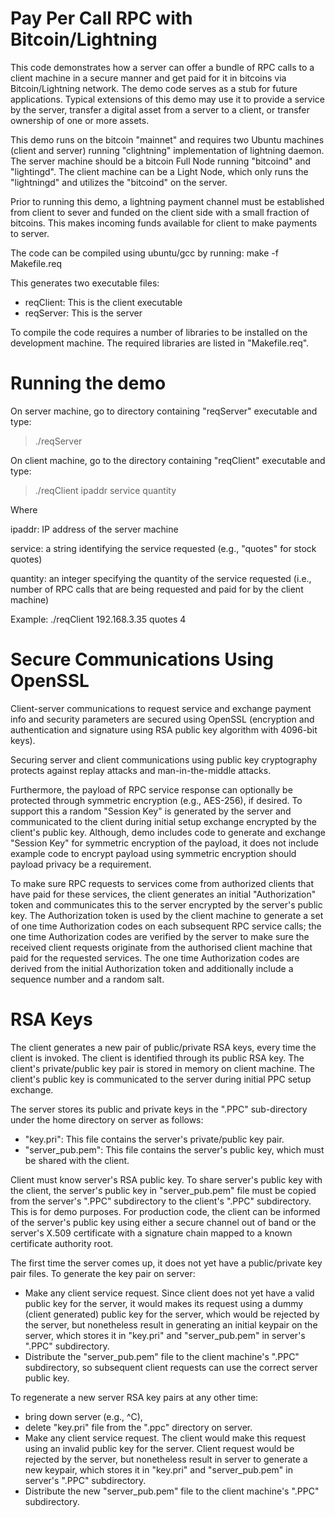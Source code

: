 # Pay Per Call RPC with Bitcoin/Lightning

This code demonstrates how a server can offer a bundle of RPC calls to a client machine in a secure manner and get paid for it in bitcoins via Bitcoin/Lightning network. The demo code serves as a stub for future applications. Typical extensions of this demo may use it to provide a service by the server, transfer a digital asset from a server to a client, or transfer ownership of one or more assets.

This demo runs on the bitcoin "mainnet" and requires two Ubuntu machines (client and server) running "clightning" implementation of lightning daemon. The server machine should be a bitcoin Full Node running "bitcoind" and "lightingd". The client machine can be a Light Node, which only runs the "lightningd" and utilizes the "bitcoind" on the server.

Prior to running this demo, a lightning payment channel must be established from client to sever and funded on the client side with a small fraction of bitcoins. This makes incoming funds available for client to make payments to server.

The code can be compiled using ubuntu/gcc by running:
make -f Makefile.req

This generates two executable files:
  - reqClient: This is the client executable
  - reqServer: This is the server

To compile the code requires a number of libraries to be installed on the development machine. The required libraries are listed in "Makefile.req".

# Running the demo

On server machine, go to directory containing "reqServer" executable and type:
>    ./reqServer
    
On client machine, go to the directory containing "reqClient" executable and type:
>    ./reqClient ipaddr service quantity

Where

ipaddr: IP address of the server machine

service: a string identifying the service requested (e.g., "quotes" for stock quotes)

quantity: an integer specifying the quantity of the service requested (i.e., number of RPC calls that are being requested and paid for by the client machine)

Example: ./reqClient 192.168.3.35 quotes 4

# Secure Communications Using OpenSSL
Client-server communications to request service and exchange payment info and security parameters are secured using OpenSSL (encryption and authentication and signature using RSA public key algorithm with 4096-bit keys).

Securing server and client communications using public key cryptography protects against replay attacks and man-in-the-middle attacks.

Furthermore, the payload of RPC service response can optionally be protected through symmetric encryption (e.g., AES-256), if desired. To support this a random "Session Key" is generated by the server and communicated to the client during initial setup exchange encrypted by the client's public key. Although, demo includes code to generate and exchange "Session Key" for symmetric encryption of the payload, it does not include example code to encrypt payload using symmetric encryption should payload privacy be a requirement.

To make sure RPC requests to services come from authorized clients that have paid for these services, the client generates an initial "Authorization" token and communicates this to the server encrypted by the server's public key. The Authorization token is used by the client machine to generate a set of one time Authorization codes on each subsequent RPC service calls; the one time Authorization codes are verified by the server to make sure the received client requests originate from the authorised client machine that paid for the requested services. The one time Authorization codes are derived from the initial Authorization token and additionally include a sequence number and a random salt.

# RSA Keys

The client generates a new pair of public/private RSA keys, every time the client is invoked. The client is identified through its public RSA key. The client's private/public key pair is stored in memory on client machine. The client's public key is communicated to the server during initial PPC setup exchange.

The server stores its public and private keys in the ".PPC" sub-directory under the home directory on server as follows:
- "key.pri": This file contains the server's private/public key pair.
- "server_pub.pem": This file contains the server's public key, which must be shared with the client.

Client must know server's RSA public key. To share server's public key with the client, the server's public key in "server_pub.pem" file must be copied from the server's ".PPC" subdirectory to the client's ".PPC" subdirectory.  This is for demo purposes. For production code, the client can be informed of the server's public key using either a secure channel out of band or the server's X.509 certificate with a signature chain mapped to a known certificate authority root.

The first time the server comes up, it does not yet have a public/private key pair files.  To generate the key pair on server:
- Make any client service request. Since client does not yet have a valid public key for the server, it would makes its request using a dummy (client generated) public key for the server, which would be rejected by the server, but nonetheless result in generating an initial keypair on the server, which stores it in "key.pri" and "server_pub.pem" in server's ".PPC" subdirectory.
- Distribute the "server_pub.pem" file to the client machine's ".PPC" subdirectory, so subsequent client requests can use the correct server public key.

To regenerate a new server RSA key pairs at any other time:
- bring down server (e.g., ^C),
- delete "key.pri" file from the ".ppc" directory on server.
- Make any client service request. The client would make this request using an invalid public key for the server. Client request would be rejected by the server, but nonetheless result in server to generate a new keypair, which stores it in "key.pri" and "server_pub.pem" in server's ".PPC" subdirectory.
- Distribute the new "server_pub.pem" file to the client machine's ".PPC" subdirectory.
